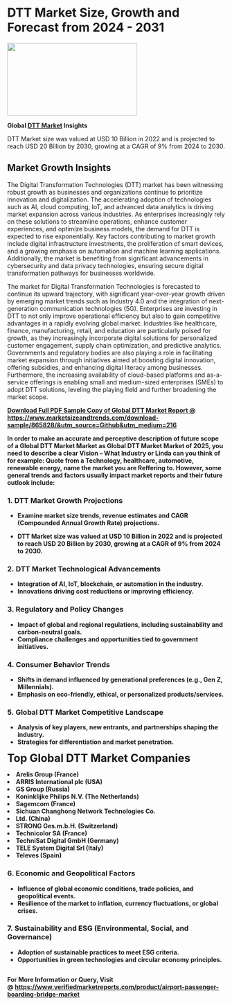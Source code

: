 <H1>DTT Market Size, Growth and Forecast from 2024 - 2031</H1><img class="aligncenter size-medium wp-image-584254" src="https://thirdeyenews.in/wp-content/uploads/2024/09/Global-Market-Research-300x168.jpeg" alt="" width="300" height="168" /><p><strong>Global&nbsp;<a href="https://www.marketsizeandtrends.com/download-sample/865828/&amp;utm_source=Github&utm_medium=216">DTT Market</a> Insights</strong></p><p>DTT Market size was valued at USD 10 Billion in 2022 and is projected to reach USD 20 Billion by 2030, growing at a CAGR of 9% from 2024 to 2030.</p><p><h2>Market Growth Insights</h2> <p>The Digital Transformation Technologies (DTT) market has been witnessing robust growth as businesses and organizations continue to prioritize innovation and digitalization. The accelerating adoption of technologies such as AI, cloud computing, IoT, and advanced data analytics is driving market expansion across various industries. As enterprises increasingly rely on these solutions to streamline operations, enhance customer experiences, and optimize business models, the demand for DTT is expected to rise exponentially. Key factors contributing to market growth include digital infrastructure investments, the proliferation of smart devices, and a growing emphasis on automation and machine learning applications. Additionally, the market is benefiting from significant advancements in cybersecurity and data privacy technologies, ensuring secure digital transformation pathways for businesses worldwide.</p> <p><strong><a href="#"></a></strong></p> <p>The market for Digital Transformation Technologies is forecasted to continue its upward trajectory, with significant year-over-year growth driven by emerging market trends such as Industry 4.0 and the integration of next-generation communication technologies (5G). Enterprises are investing in DTT to not only improve operational efficiency but also to gain competitive advantages in a rapidly evolving global market. Industries like healthcare, finance, manufacturing, retail, and education are particularly poised for growth, as they increasingly incorporate digital solutions for personalized customer engagement, supply chain optimization, and predictive analytics. Governments and regulatory bodies are also playing a role in facilitating market expansion through initiatives aimed at boosting digital innovation, offering subsidies, and enhancing digital literacy among businesses. Furthermore, the increasing availability of cloud-based platforms and as-a-service offerings is enabling small and medium-sized enterprises (SMEs) to adopt DTT solutions, leveling the playing field and further broadening the market scope.</p> <p><strong><a href="#"></p><p><span class=""><strong>Download Full PDF Sample Copy of Global DTT Market Report</strong> @ <a href="https://www.marketsizeandtrends.com/download-sample/865828/&amp;utm_source=Github&utm_medium=216" target="_blank">https://www.marketsizeandtrends.com/download-sample/865828/&amp;utm_source=Github&utm_medium=216</a></span></p><p>In order to make an accurate and perceptive description of future scope of a Global&nbsp;DTT Market Market as Global&nbsp;DTT Market Market of 2025, you need to describe a clear Vision &ndash; What Industry or Linda can you think of for example: Quote from a Technology, healthcare, automotive, renewable energy, name the market you are Reffering to. However, some general trends and factors usually impact market reports and their future outlook include:</p><h3>1.&nbsp;<strong>DTT Market Growth Projections</strong></h3><ul><li>Examine market size trends, revenue estimates and CAGR (Compounded Annual Growth Rate) projections.</li><li><p>DTT Market size was valued at USD 10 Billion in 2022 and is projected to reach USD 20 Billion by 2030, growing at a CAGR of 9% from 2024 to 2030.</p></li></ul><h3>2.&nbsp;<strong>DTT Market Technological Advancements</strong></h3><ul><li>Integration of AI, IoT, blockchain, or automation in the industry.</li><li>Innovations driving cost reductions or improving efficiency.</li></ul><h3>3.&nbsp;<strong>Regulatory and Policy Changes</strong></h3><ul><li>Impact of global and regional regulations, including sustainability and carbon-neutral goals.</li><li>Compliance challenges and opportunities tied to government initiatives.</li></ul><h3>4.&nbsp;<strong>Consumer Behavior Trends</strong></h3><ul><li>Shifts in demand influenced by generational preferences (e.g., Gen Z, Millennials).</li><li>Emphasis on eco-friendly, ethical, or personalized products/services.</li></ul><h3>5.&nbsp;<strong>Global DTT Market Competitive Landscape</strong></h3><ul><li>Analysis of key players, new entrants, and partnerships shaping the industry.</li><li>Strategies for differentiation and market penetration.</li></ul><p data-pm-slice="1 1 []"><span style="color: inherit; font-family: inherit; font-size: 25px;">Top Global DTT Market Companies</span></p><div class="" data-test-id=""><p><li>Arelis Group (France)</li><li> ARRIS International plc (USA)</li><li> GS Group (Russia)</li><li> Koninklijke Philips N.V. (The Netherlands)</li><li> Sagemcom (France)</li><li> Sichuan Changhong Network Technologies Co.</li><li> Ltd. (China)</li><li> STRONG Ges.m.b.H. (Switzerland)</li><li> Technicolor SA (France)</li><li> TechniSat Digital GmbH (Germany)</li><li> TELE System Digital Srl (Italy)</li><li> Televes (Spain)</li></p></div><h3>6.&nbsp;<strong>Economic and Geopolitical Factors</strong></h3><ul><li>Influence of global economic conditions, trade policies, and geopolitical events.</li><li>Resilience of the market to inflation, currency fluctuations, or global crises.</li></ul><h3>7.&nbsp;<strong>Sustainability and ESG (Environmental, Social, and Governance)</strong></h3><ul><li>Adoption of sustainable practices to meet ESG criteria.</li><li>Opportunities in green technologies and circular economy principles.</li></ul><h2><strong style="font-size: 14px;">For More Information or Query, Visit @&nbsp;</strong><a style="background-color: #ffffff; font-size: 14px;" href="https://www.marketsizeandtrends.com/report/dtt-market/" target="_blank">https://www.verifiedmarketreports.com/product/airport-passenger-boarding-bridge-market</a></h2>
